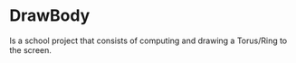 # DrawBody

Is a school project that consists of computing and drawing a Torus/Ring to the screen. 

